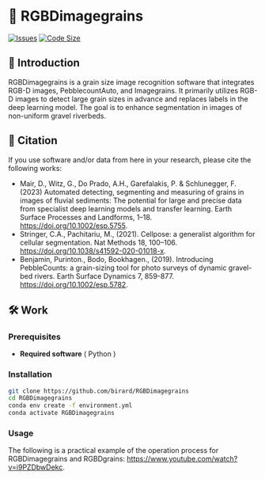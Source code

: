 # 📌 RGBDimagegrains

[![Issues](https://img.shields.io/github/issues/birard/RGBDimagegrains)](https://github.com/birard/RGBDimagegrains/issues)
[![Code Size](https://img.shields.io/github/languages/code-size/birard/RGBDimagegrains)](https://github.com/birard/RGBDimagegrains)


## 📖 Introduction

RGBDimagegrains is a grain size image recognition software that integrates RGB-D images, PebblecountAuto, and Imagegrains. It primarily utilizes RGB-D images to detect large grain sizes in advance and replaces labels in the deep learning model. The goal is to enhance segmentation in images of non-uniform gravel riverbeds.

## 🚀 Citation
 If you use software and/or data from here in your research, please cite the following works:
- Mair, D., Witz, G., Do Prado, A.H., Garefalakis, P. & Schlunegger, F. (2023) Automated detecting, segmenting and measuring of grains in images of fluvial sediments: The potential for large and precise data from specialist deep learning models and transfer learning. Earth Surface Processes and Landforms, 1–18. https://doi.org/10.1002/esp.5755.
- Stringer, C.A., Pachitariu, M., (2021). Cellpose: a generalist algorithm for cellular segmentation. Nat Methods 18, 100–106. https://doi.org/10.1038/s41592-020-01018-x.
- Benjamin, Purinton., Bodo, Bookhagen., (2019). Introducing PebbleCounts: a grain-sizing tool for photo surveys of dynamic gravel-bed rivers. Earth Surface Dynamics 7, 859-877. https://doi.org/10.1002/esp.5782.

## 🛠️ Work
### Prerequisites
- **Required software** ( Python )

### Installation
```bash
git clone https://github.com/birard/RGBDimagegrains
cd RGBDimagegrains
conda env create -f environment.yml
conda activate RGBDimagegrains
```
### Usage
The following is a practical example of the operation process for RGBDimagegrains and RGBDgrains: https://www.youtube.com/watch?v=i9PZDbwDekc.
